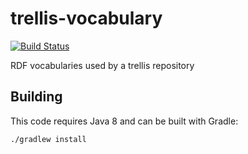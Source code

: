 # trellis-vocabulary

[![Build Status](https://travis-ci.org/acoburn/trellis-vocabulary.png?branch=master)](https://travis-ci.org/acoburn/trellis-vocabulary)

RDF vocabularies used by a trellis repository

## Building

This code requires Java 8 and can be built with Gradle:

    ./gradlew install
